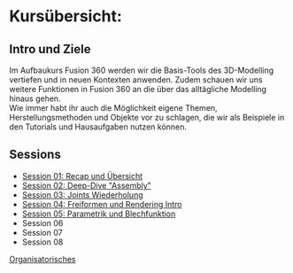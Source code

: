 # Kursübersicht:


## Intro und Ziele

Im Aufbaukurs Fusion 360 werden wir die Basis-Tools des 3D-Modelling vertiefen und in neuen Kontexten anwenden. Zudem schauen wir uns weitere Funktionen in Fusion 360 an die über das alltägliche Modelling hinaus gehen.  
Wie immer habt ihr auch die Möglichkeit eigene Themen, Herstellungsmethoden und Objekte vor zu schlagen, die wir als Beispiele in den Tutorials und Hausaufgaben nutzen können. 

## Sessions

- [ Session 01: Recap und Übersicht](CAD2/CAD2_Session01.md)  
- [ Session 02: Deep-Dive "Assembly"](CAD2/CAD2_Session02.md)  
- [ Session 03: Joints Wiederholung](CAD2/CAD2_Session03.md)  
- [ Session 04: Freiformen und Rendering Intro](CAD2/CAD2_Session04.md)  
- [ Session 05: Parametrik und Blechfunktion](CAD2/CAD2_Session05.md)  
- Session 06  
- Session 07  
- Session 08  


[Organisatorisches](../Orga/Organisatorisches.md ':include')
